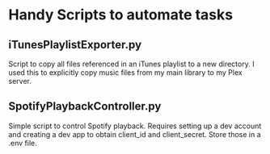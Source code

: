 # Handy Scripts to automate tasks

## iTunesPlaylistExporter.py
Script to copy all files referenced in an iTunes playlist to a new directory.  I used this to explicitly copy music files from my main library to my Plex server.

## SpotifyPlaybackController.py
Simple script to control Spotify playback.  Requires setting up a dev account and creating a dev app to obtain client_id and client_secret.  Store those in a .env file.